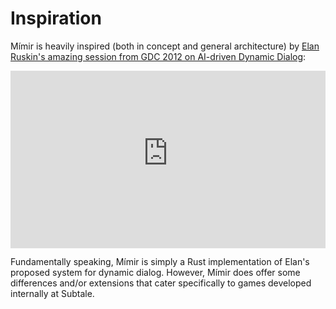 # Inspiration

Mímir is heavily inspired (both in concept and general architecture) by [Elan Ruskin's amazing session from GDC 2012 on AI-driven Dynamic Dialog][gdc]:

<div>
  <div style="position:relative;padding-top:56.25%;">
    <iframe src="https://www.youtube-nocookie.com/embed/tAbBID3N64A" frameborder="0" allow="accelerometer; autoplay; clipboard-write; encrypted-media; gyroscope; picture-in-picture; web-share" allowfullscreen
      style="position:absolute;top:0;left:0;width:100%;height:100%;"></iframe>
  </div>
</div>

Fundamentally speaking, Mímir is simply a Rust implementation of Elan's proposed system for dynamic dialog. However, Mímir does offer some differences and/or extensions that cater specifically to games developed internally at Subtale.

[gdc]: https://www.youtube.com/watch?v=tAbBID3N64A